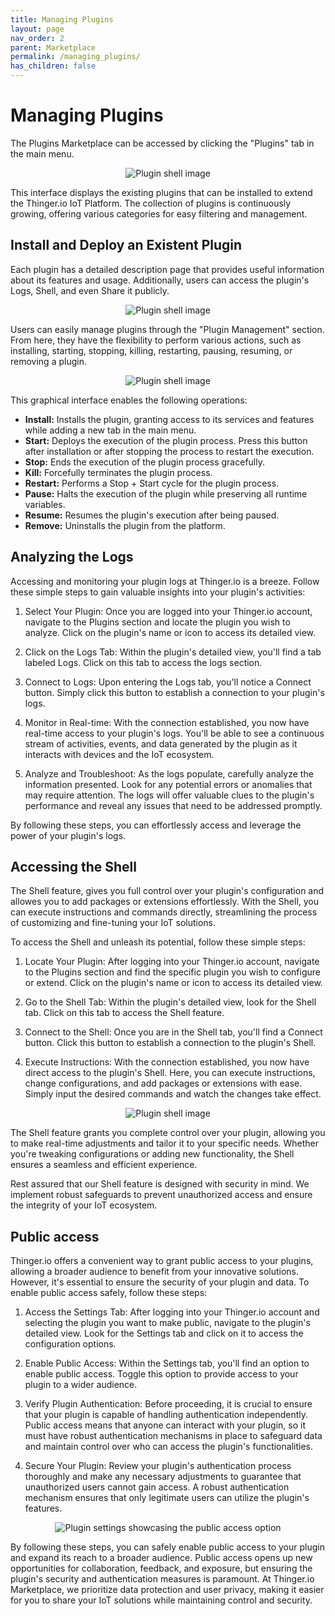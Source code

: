 ```yaml
---
title: Managing Plugins
layout: page
nav_order: 2
parent: Marketplace
permalink: /managing_plugins/
has_children: false
---
```

# Managing Plugins

The Plugins Marketplace can be accessed by clicking the "Plugins" tab in the main menu.

<p align="center">
  <img src="/_docs/assets/plugin-marketplace.png" alt="Plugin shell image">
</p>

This interface displays the existing plugins that can be installed to extend the Thinger.io IoT Platform. The collection of plugins is continuously growing, offering various categories for easy filtering and management.

## Install and Deploy an Existent Plugin

Each plugin has a detailed description page that provides useful information about its features and usage. Additionally, users can access the plugin's Logs, Shell, and even Share it publicly.

<p align="center">
  <img src="/_docs/assets/plugin-details.jpg" alt="Plugin shell image">
</p>

Users can easily manage plugins through the "Plugin Management" section. From here, they have the flexibility to perform various actions, such as installing, starting, stopping, killing, restarting, pausing, resuming, or removing a plugin.

<p align="center">
  <img src="/_docs/assets/plugin-management.jpg" alt="Plugin shell image">
</p>

This graphical interface enables the following operations:

* **Install:** Installs the plugin, granting access to its services and features while adding a new tab in the main menu.
* **Start:** Deploys the execution of the plugin process. Press this button after installation or after stopping the process to restart the execution.
* **Stop:** Ends the execution of the plugin process gracefully.
* **Kill:** Forcefully terminates the plugin process.
* **Restart:** Performs a Stop + Start cycle for the plugin process.
* **Pause:** Halts the execution of the plugin while preserving all runtime variables.
* **Resume:** Resumes the plugin's execution after being paused.
* **Remove:** Uninstalls the plugin from the platform.

## Analyzing the Logs

Accessing and monitoring your plugin logs at Thinger.io is a breeze. Follow these simple steps to gain valuable insights into your plugin's activities:

1. Select Your Plugin: Once you are logged into your Thinger.io account, navigate to the Plugins section and locate the plugin you wish to analyze. Click on the plugin's name or icon to access its detailed view.

2. Click on the Logs Tab: Within the plugin's detailed view, you'll find a tab labeled Logs. Click on this tab to access the logs section.

3. Connect to Logs: Upon entering the Logs tab, you'll notice a Connect button. Simply click this button to establish a connection to your plugin's logs.

4. Monitor in Real-time: With the connection established, you now have real-time access to your plugin's logs. You'll be able to see a continuous stream of activities, events, and data generated by the plugin as it interacts with devices and the IoT ecosystem.

5. Analyze and Troubleshoot: As the logs populate, carefully analyze the information presented. Look for any potential errors or anomalies that may require attention. The logs will offer valuable clues to the plugin's performance and reveal any issues that need to be addressed promptly.

By following these steps, you can effortlessly access and leverage the power of your plugin's logs.

## Accessing the Shell

The Shell feature, gives you full control over your plugin's configuration and allowes you to add packages or extensions effortlessly. With the Shell, you can execute instructions and commands directly, streamlining the process of customizing and fine-tuning your IoT solutions.

To access the Shell and unleash its potential, follow these simple steps:

1. Locate Your Plugin: After logging into your Thinger.io account, navigate to the Plugins section and find the specific plugin you wish to configure or extend. Click on the plugin's name or icon to access its detailed view.

2. Go to the Shell Tab: Within the plugin's detailed view, look for the Shell tab. Click on this tab to access the Shell feature.

3. Connect to the Shell: Once you are in the Shell tab, you'll find a Connect button. Click this button to establish a connection to the plugin's Shell.

4. Execute Instructions: With the connection established, you now have direct access to the plugin's Shell. Here, you can execute instructions, change configurations, and add packages or extensions with ease. Simply input the desired commands and watch the changes take effect.

<p align="center">
  <img src="/_docs/assets/shell.png" alt="Plugin shell image">
</p>

The Shell feature grants you complete control over your plugin, allowing you to make real-time adjustments and tailor it to your specific needs. Whether you're tweaking configurations or adding new functionality, the Shell ensures a seamless and efficient experience.

Rest assured that our Shell feature is designed with security in mind. We implement robust safeguards to prevent unauthorized access and ensure the integrity of your IoT ecosystem.

## Public access

Thinger.io offers a convenient way to grant public access to your plugins, allowing a broader audience to benefit from your innovative solutions. However, it's essential to ensure the security of your plugin and data. To enable public access safely, follow these steps:

1. Access the Settings Tab: After logging into your Thinger.io account and selecting the plugin you want to make public, navigate to the plugin's detailed view. Look for the Settings tab and click on it to access the configuration options.

2. Enable Public Access: Within the Settings tab, you'll find an option to enable public access. Toggle this option to provide access to your plugin to a wider audience.

3. Verify Plugin Authentication: Before proceeding, it is crucial to ensure that your plugin is capable of handling authentication independently. Public access means that anyone can interact with your plugin, so it must have robust authentication mechanisms in place to safeguard data and maintain control over who can access the plugin's functionalities.

4. Secure Your Plugin: Review your plugin's authentication process thoroughly and make any necessary adjustments to guarantee that unauthorized users cannot gain access. A robust authentication mechanism ensures that only legitimate users can utilize the plugin's features.

<p align="center">
  <img src="/_docs/assets/settings.png" alt="Plugin settings showcasing the public access option">
</p>

By following these steps, you can safely enable public access to your plugin and expand its reach to a broader audience. Public access opens up new opportunities for collaboration, feedback, and exposure, but ensuring the plugin's security and authentication measures is paramount. At Thinger.io Marketplace, we prioritize data protection and user privacy, making it easier for you to share your IoT solutions while maintaining control and security.
